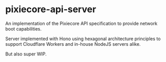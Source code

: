 # pixiecore-api-server

An implementation of the Pixiecore API specification to provide network boot capabilities.

Server implemented with Hono using hexagonal architecture principles to support Cloudflare
Workers and in-house NodeJS servers alike.

But also super WIP.